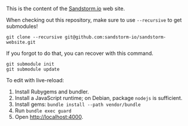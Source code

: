 This is the content of the [Sandstorm.io](https://sandstorm.io) web site.

When checking out this repository, make sure to use `--recursive` to get submodules!

    git clone --recursive git@github.com:sandstorm-io/sandstorm-website.git

If you forgot to do that, you can recover with this command.

    git submodule init
    git submodule update

To edit with live-reload:

1. Install Rubygems and bundler.
2. Install a JavaScript runtime;
   on Debian, package `nodejs` is sufficient.
3. Install gems: `bundle install --path vendor/bundle`
4. Run `bundle exec guard`
5. Open [http://localhost:4000](http://localhost:4000).
